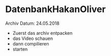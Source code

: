 # DatenbankHakanOliver

Archiv Datum: 24.05.2018

- Zuerst das archiv entpacken
- das Video schauen
- dann compilieren
- starten
